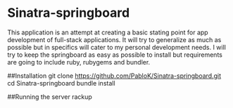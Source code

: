 Sinatra-springboard
===================

This application is an attempt at creating a basic stating point for app development of full-stack applications. It will try to generalize as much as possible but in specifics will cater to my personal development needs. I will try to keep the springboard as easy as possible to install but requirements are going to include ruby, rubygems and bundler.


##Installation
 git clone https://github.com/PabloK/Sinatra-springboard.git
 cd Sinatra-springboard
 bundle install

##Running the server
rackup

